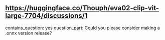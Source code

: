 ## https://huggingface.co/Thouph/eva02-clip-vit-large-7704/discussions/1

contains_question: yes
question_part: Could you please consider making a .onnx version release?